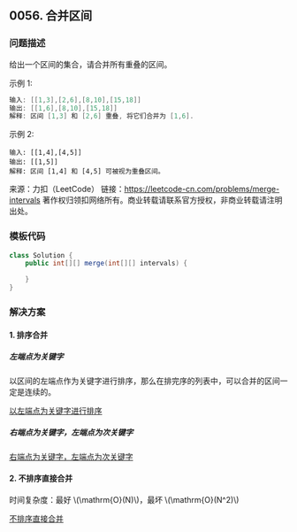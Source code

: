 <script src="https://cdn.bootcss.com/mathjax/2.7.7/MathJax.js?config=TeX-AMS-MML_HTMLorMML"></script>

## 0056. 合并区间

### 问题描述

给出一个区间的集合，请合并所有重叠的区间。

示例 1:

``` java
输入: [[1,3],[2,6],[8,10],[15,18]]
输出: [[1,6],[8,10],[15,18]]
解释: 区间 [1,3] 和 [2,6] 重叠, 将它们合并为 [1,6].
```

示例 2:

```
输入: [[1,4],[4,5]]
输出: [[1,5]]
解释: 区间 [1,4] 和 [4,5] 可被视为重叠区间。
```

来源：力扣（LeetCode）
链接：https://leetcode-cn.com/problems/merge-intervals
著作权归领扣网络所有。商业转载请联系官方授权，非商业转载请注明出处。

### 模板代码

``` java
class Solution {
    public int[][] merge(int[][] intervals) {

    }
}
```

### 解决方案


#### 1. 排序合并

##### 左端点为关键字

以区间的左端点作为关键字进行排序，那么在排完序的列表中，可以合并的区间一定是连续的。

[以左端点为关键字进行排序](qu0056/solu1/Solution.java)

##### 右端点为关键字，左端点为次关键字

[右端点为关键字，左端点为次关键字](qu0056/solu2/Solution.java)


#### 2. 不排序直接合并

时间复杂度：最好 \\(\mathrm{O}(N)\\)，最坏 \\(\mathrm{O}(N^2)\\)

[不排序直接合并](qu0056/solu3/Solution.java)
